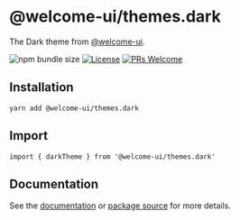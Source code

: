 # @welcome-ui/themes.dark

The Dark theme from [@welcome-ui](https://welcome-ui.com).

![npm bundle size](https://img.shields.io/bundlephobia/minzip/@welcome-ui/themes.dark) [![License](https://img.shields.io/npm/l/welcome-ui.svg)](https://github.com/WTTJ/welcome-ui/blob/master/LICENSE) [![PRs Welcome](https://img.shields.io/badge/PRs-welcome-mediumspringgreen.svg)](ttps://github.com/WTTJ/welcome-ui/blob/master/CONTRIBUTING.mdx)

## Installation

    yarn add @welcome-ui/themes.dark

## Import

    import { darkTheme } from '@welcome-ui/themes.dark'

## Documentation

See the [documentation](https://welcome-ui.com) or [package source](https://github.com/WTTJ/welcome-ui/tree/master/packages/Themes/Dark) for more details.
